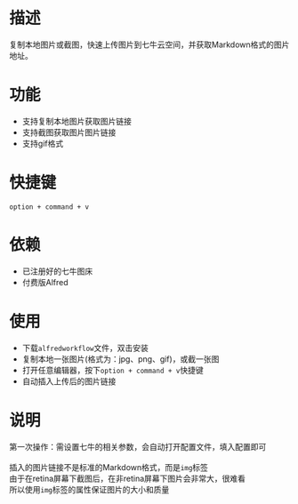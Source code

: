 # 描述
复制本地图片或截图，快速上传图片到七牛云空间，并获取Markdown格式的图片地址。

# 功能

- 支持复制本地图片获取图片链接
- 支持截图获取图片图片链接
- 支持gif格式

# 快捷键

`option + command + v`

# 依赖

- 已注册好的七牛图床
- 付费版Alfred

# 使用

- 下载`alfredworkflow`文件，双击安装
- 复制本地一张图片(格式为：jpg、png、gif)，或截一张图
- 打开任意编辑器，按下`option + command + v`快捷键
- 自动插入上传后的图片链接

# 说明

第一次操作：需设置七牛的相关参数，会自动打开配置文件，填入配置即可<br/><br/>
插入的图片链接不是标准的Markdown格式，而是`img`标签<br/>
由于在retina屏幕下截图后，在非retina屏幕下图片会非常大，很难看<br/>
所以使用`img`标签的属性保证图片的大小和质量
